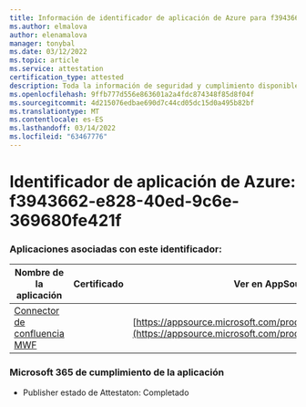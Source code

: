 ```yaml
---
title: Información de identificador de aplicación de Azure para f3943662-e828-40ed-9c6e-369680fe421f
ms.author: elmalova
author: elenamalova
manager: tonybal
ms.date: 03/12/2022
ms.topic: article
ms.service: attestation
certification_type: attested
description: Toda la información de seguridad y cumplimiento disponible para f3943662-e828-40ed-9c6e-369680fe421f.
ms.openlocfilehash: 9ffb777d556e863601a2a4fdc874348f85d8f04f
ms.sourcegitcommit: 4d215076edbae690d7c44cd05dc15d0a495b82bf
ms.translationtype: MT
ms.contentlocale: es-ES
ms.lasthandoff: 03/14/2022
ms.locfileid: "63467776"
---
```

# <a name="azure-app-id-f3943662-e828-40ed-9c6e-369680fe421f"></a>Identificador de aplicación de Azure: f3943662-e828-40ed-9c6e-369680fe421f


### <a name="apps-associated-with-this-id"></a>Aplicaciones asociadas con este identificador:
| **Nombre de la aplicación** | **Certificado** | **Ver en AppSource** |
|--------------|---------------|-----------------------|
| [Connector de confluencia MWF](../forward/WA200001604) |  | [https://appsource.microsoft.com/product/office/WA200001604](https://appsource.microsoft.com/product/office/WA200001604) |

### <a name="microsoft-365-app-compliance-status"></a>Microsoft 365 de cumplimiento de la aplicación
- Publisher estado de Attestaton: Completado
